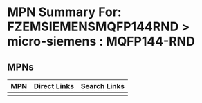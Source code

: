 



# MPN Summary For: FZEMSIEMENSMQFP144RND > micro-siemens : MQFP144-RND

## MPNs
  

|MPN|Direct Links|Search Links|
| :--- | :--- | :--- |
||||
